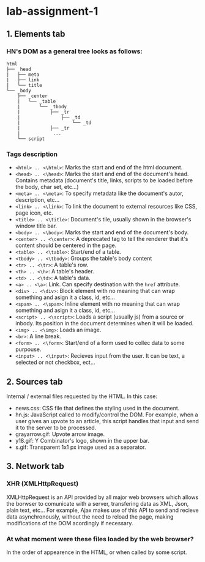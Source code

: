 # lab-assignment-1

## 1. Elements tab
### HN's DOM as a general tree looks as follows:
```
html
├──  head
|   ├── meta
|   ├── link
|   └── title
└── _body
    ├── _center
    |   └── _table
    |   	└── _tbody
    |   		├── _tr
    |   			├── _td
    |   		    	└── _td
    |   		├── _tr 
    |            ...
    └── script

```
### Tags description
- `<html> .. <\html>`: Marks the start and end of the html document.
- `<head> .. <\head>`: Marks the start and end of the document's head. Contains metadata (document's title, links, scripts to be loaded before the body, char set, etc...)
- `<meta> .. <\meta>`: To specify metadata like the document's autor, description, etc...
- `<link> .. <\link>`: To link the document to external resources like CSS, page icon, etc.
- `<title> .. <\title>`: Document's tile, usually shown in the browser's window title bar. 
- `<body> .. <\body>`: Marks the start and end of the document's body.
- `<center> .. <\center>`: A deprecated tag to tell the renderer that it's content should be centered in the page.
- `<table> .. <\table>`: Start/end of a table.
- `<tbody> .. <\tbody>`: Groups the table's body content
- `<tr> .. <\tr>`: A table's row.
- `<th> .. <\h>`: A table's header.
- `<td> .. <\td>`: A table's data.
- `<a> .. <\a>`: Link. Can specify destination with the `href` attribute.
- `<div> .. <\div>`: Block element with no meaning that can wrap something and asign it a class, id, etc...
- `<span> .. <\span>`: Inline element with no meaning that can wrap something and asign it a class, id, etc...
- `<script> .. <\script>`: Loads a script (usually js) from a source or inbody. Its position in the document determines  when it will be loaded.
- `<img> .. <\img>`: Loads an image.
- `<br>`: A line break.
- `<form> .. <\form>`: Start/end of a form used to collec data to some purpouse.
- `<input> .. <\input>`: Recieves input from the user. It can be text, a selected or not checkbox, ect...

## 2. Sources tab
Internal / external files requested by the HTML. In this case:
- news.css: CSS file that defines the styling used in the document.
- hn.js: JavaScript called to modify/control the DOM. For example, when a user gives an upvote to an article, this script handles that input and send it to the server to be processed.
- grayarrow.gif: Upvote arrow image.
- y18.gif: Y Combinator's logo, shown in the upper bar.
- s.gif: Transparent 1x1 px image used as a separator.

## 3. Network tab
### XHR (XMLHttpRequest)
XMLHttpRequest is an API provided by all major web browsers which allows the borwser to comunicate with a server, transfering data as XML, Json, plain text, etc...
For example, Ajax makes use of this API to send and recieve data asynchronously, without the need to reload the page, making modifications of the DOM acordingly if necessary.

### At what moment were these files loaded by the web browser?
In the order of appearence in the HTML, or when called by some script.

